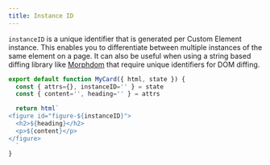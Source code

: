 ```yaml
---
title: Instance ID
---
```


`instanceID` is a unique identifier that is generated per Custom Element instance. This enables you to differentiate between multiple instances of the same element on a page. It can also be useful when using a  string based diffing library like [Morphdom](https://github.com/patrick-steele-idem/morphdom) that require unique identifiers for DOM diffing.

```javascript
export default function MyCard({ html, state }) {
  const { attrs={}, instanceID='' } = state
  const { content='', heading='' } = attrs

  return html`
<figure id="figure-${instanceID}">
  <h2>${heading}</h2>
  <p>${content}</p>
</figure>
  `
}
```
